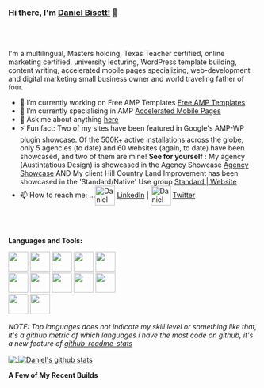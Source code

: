 ### Hi there, I'm [Daniel Bisett!](https://austintatiousdesign.co) 👋
<br />
<br />

I'm a multilingual, Masters holding, Texas Teacher certified, online marketing certified, university lecturing, WordPress template building, content writing, accelerated mobile pages specializing, web-development and digital marketing small business owner and world traveling father of four.
<br />
- 🔭 I’m currently working on Free AMP Templates [Free AMP Templates](https://free-amp-templates.github.io)
- 🌱 I’m currently specialising in AMP [Accelerated Mobile Pages](https://amp.dev)
- 💬 Ask me about anything [here](https://github.com/free-amp-templates/free-amp-templates/issues)
- ⚡ Fun fact: Two of my sites have been featured in Google's AMP-WP plugin showcase. Of the 500K+ active installations across the globe, only 5 agencies (to date) and 60 websites (again, to date) have been showcased, and two of them are mine! **See for yourself** : My agency (Austintatious Design) is showcased in the Agency Showcase [Agency Showcase](https://amp-wp.org/showcases/?showcase_type=agency) AND My client Hill Country Land Improvement has been showcased in the 'Standard/Native' Use group [Standard | Website](https://amp-wp.org/showcases/?showcase_type=website&template_mode=native)
- 📫 How to reach me: ...<img align="center" alt="Daniel Bisett | LinkedIn" width="40px" src="https://danielbisett.com/wp-content/uploads/2020/06/linkedin-icon.png" /> [LinkedIn](https://linkedin.com/in/austintude) | <img align="center" alt="Daniel Bisett | Twitter" width="40px" src="https://danielbisett.com/wp-content/uploads/2020/06/twitter-icon.png" /> [Twitter](https://twitter.com/austintude)

<br />
<br />

**Languages and Tools:**  

<code><img height="40" src="https://danielbisett.com/wp-content/uploads/2020/06/amp-icon-256x256-min.png"></code>
<code><img height="40" src="https://danielbisett.com/wp-content/uploads/2020/06/css3.png"></code>
<code><img height="40" src="https://danielbisett.com/wp-content/uploads/2020/06/512px-Font_Awesome_5_brands_wordpress-simple.svg_.png"></code>
<code><img height="40" src="https://danielbisett.com/wp-content/uploads/2020/06/256px-Adobe_Photoshop_CC_icon.svg_.png"></code>
<code><img height="40" src="https://danielbisett.com/wp-content/uploads/2020/06/Font_Awesome_5_brands_gulp.svg_.png"></code>    
<code><img height="40" src="https://danielbisett.com/wp-content/uploads/2020/06/PostCSS_Logo.svg_.png"></code>
<code><img height="40" src="https://danielbisett.com/wp-content/uploads/2020/06/512px-Google_Ads_logo.svg_.png"></code>
<code><img height="40" src="https://danielbisett.com/wp-content/uploads/2020/06/Google-analytics-icon-min.png"></code>
<code><img height="40" src="https://danielbisett.com/wp-content/uploads/2020/06/salesforce.png"></code>
<code><img height="40" src="https://danielbisett.com/wp-content/uploads/2020/06/sharpspring-icon.png"></code>    
<code><img height="40" src="https://danielbisett.com/wp-content/uploads/2020/07/MACPBlueEN.jpg"></code>
<code><img height="40" src="https://danielbisett.com/wp-content/uploads/2020/07/visual-studio-code.png"></code>   

*NOTE: Top languages does not indicate my skill level or something like that, it's a github metric of which languages i have the most code on github, it's a new feature of [github-readme-stats](https://github.com/anuraghazra/github-readme-stats)*

<a href="https://github.com/free-amp-templates">
  <img align="center" src="https://github-readme-stats.vercel.app/api/top-langs/?username=free-amp-templates&theme=radical" />
</a>
<a href="https://github.com/free-amp-templates">
  <img align="center" src="https://github-readme-stats.vercel.app/api?username=free-amp-templates&show_icons=true&theme=radical&line_height=27" alt="Daniel's github stats" />
</a>

**A Few of My Recent Builds**
